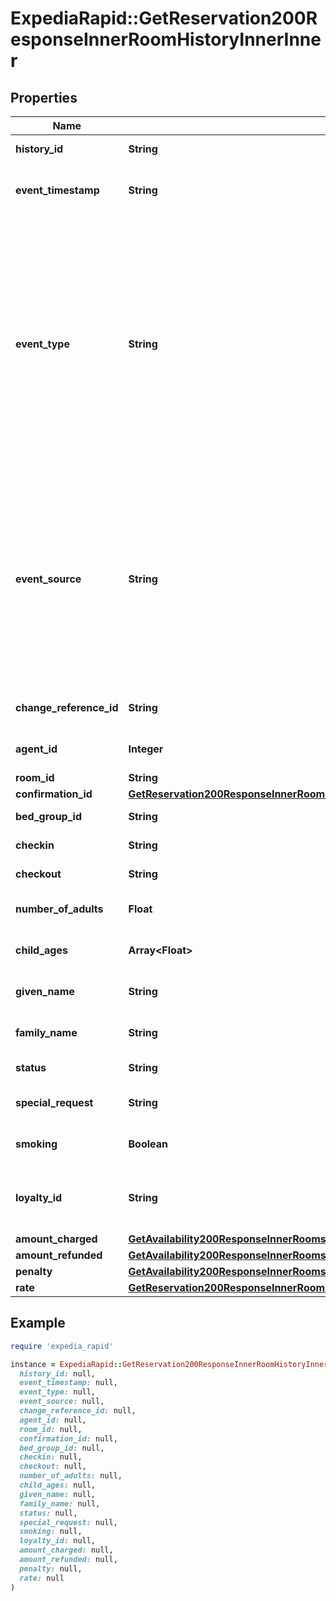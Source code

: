 # ExpediaRapid::GetReservation200ResponseInnerRoomHistoryInnerInner

## Properties

| Name | Type | Description | Notes |
| ---- | ---- | ----------- | ----- |
| **history_id** | **String** | Room history id for particular change. | [optional] |
| **event_timestamp** | **String** | Date and time in UTC of the change event, in extended ISO 8601 format. | [optional] |
| **event_type** | **String** | Type of event associated with this history item such as modified or canceled. If the booking is marked as a no-show by the property/supplier, the value of event_type is &#x60;canceled&#x60; when the &#x60;include&#x60; request parameter is &#x60;history&#x60;. However, it is &#x60;canceled_no_show&#x60; when the &#x60;include&#x60; request parameter is &#x60;history_v2&#x60;. | [optional] |
| **event_source** | **String** | The source of the event. If &#x60;voyager_agent&#x60;, &#x60;agent_id&#x60; will be supplied. If the event source is property/supplier, the value of event_source is &#x60;other&#x60; when the &#x60;include&#x60; request parameter is &#x60;history&#x60;. However, it is &#x60;supplier&#x60; when the &#x60;include&#x60; request parameter is &#x60;history_v2&#x60;. | [optional] |
| **change_reference_id** | **String** | Optional identifier provided during changes via Rapid. | [optional] |
| **agent_id** | **Integer** | An agent user id number associated with a modification. | [optional] |
| **room_id** | **String** | The room id. | [optional] |
| **confirmation_id** | [**GetReservation200ResponseInnerRoomsInnerConfirmationId**](GetReservation200ResponseInnerRoomsInnerConfirmationId.md) |  | [optional] |
| **bed_group_id** | **String** | Unique identifier for a bed type. | [optional] |
| **checkin** | **String** | The check-in date of the itinerary. | [optional] |
| **checkout** | **String** | The check-out date of the itinerary. | [optional] |
| **number_of_adults** | **Float** | The number of adults staying in the room. | [optional] |
| **child_ages** | **Array&lt;Float&gt;** | The ages of children for the room. | [optional] |
| **given_name** | **String** | The first name of the main guest staying in the room. | [optional] |
| **family_name** | **String** | The last name of the main guest staying in the room. | [optional] |
| **status** | **String** | The booking status of the room. | [optional] |
| **special_request** | **String** | Any special request info associated with the room. | [optional] |
| **smoking** | **Boolean** | Indicates if the room is smoking or non-smoking. | [optional] |
| **loyalty_id** | **String** | A loyalty identifier for a hotel loyalty program associated with this room guest. | [optional] |
| **amount_charged** | [**GetAvailability200ResponseInnerRoomsInnerRatesInnerOccupancyPricingValueTotalsInclusive**](GetAvailability200ResponseInnerRoomsInnerRatesInnerOccupancyPricingValueTotalsInclusive.md) |  | [optional] |
| **amount_refunded** | [**GetAvailability200ResponseInnerRoomsInnerRatesInnerOccupancyPricingValueTotalsInclusive**](GetAvailability200ResponseInnerRoomsInnerRatesInnerOccupancyPricingValueTotalsInclusive.md) |  | [optional] |
| **penalty** | [**GetAvailability200ResponseInnerRoomsInnerRatesInnerOccupancyPricingValueTotalsInclusive**](GetAvailability200ResponseInnerRoomsInnerRatesInnerOccupancyPricingValueTotalsInclusive.md) |  | [optional] |
| **rate** | [**GetReservation200ResponseInnerRoomHistoryInnerInnerRate**](GetReservation200ResponseInnerRoomHistoryInnerInnerRate.md) |  | [optional] |

## Example

```ruby
require 'expedia_rapid'

instance = ExpediaRapid::GetReservation200ResponseInnerRoomHistoryInnerInner.new(
  history_id: null,
  event_timestamp: null,
  event_type: null,
  event_source: null,
  change_reference_id: null,
  agent_id: null,
  room_id: null,
  confirmation_id: null,
  bed_group_id: null,
  checkin: null,
  checkout: null,
  number_of_adults: null,
  child_ages: null,
  given_name: null,
  family_name: null,
  status: null,
  special_request: null,
  smoking: null,
  loyalty_id: null,
  amount_charged: null,
  amount_refunded: null,
  penalty: null,
  rate: null
)
```

